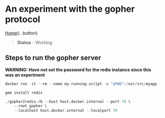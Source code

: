 # An experiment with the gopher protocol

[Home](../README.md){: .button}

> **Status** - Working

## Steps to run the gopher server

**WARNING: Have not set the password for the redis instance since this was an experiment**

```s
docker run -it --rm --name my-running-script -v "$PWD":/usr/src/myapp -w /usr/src/myapp ruby:alpine /bin/sh

gem install redis

./gopher2redis.rb --host host.docker.internal --port 70 \
    --root gopher \
    --localhost host.docker.internal --localport 70

```
